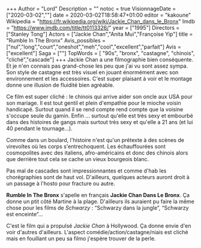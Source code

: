 +++
Author = "Lord"
Description = ""
notoc = true
VisionnageDate = ["2020-03-02",""]
date = 2020-03-02T18:58:47+01:00
editor = "kakoune"
Wikipedia = "https://fr.wikipedia.org/wiki/Jackie_Chan_dans_le_Bronx"
Imdb = "https://www.imdb.com/title/tt0113326/"
year = ["1995"]
Directors = ["Stanley Tong"]
Actors = ["Jackie Chan","Anita Mui","Françoise Yip"]
title = "Rumble In The Bronx"
Avis_possibles = ["nul","long","court","oneshot","meh","cool","excellent","parfait"]
Avis = ["excellent"] 
Saga = [""]
TopWords = [  "90s", "bronx", "castagne", "chinois", "cliché","cascade"]
+++
Jackie Chan a une filmographie bien conséquente.
Et je n'en connais pas grand-chose les peu que j'ai vu sont assez sympa.
Son style de castagne est très visuel en jouant énormément avec son environnement et les accessoires.
C'est super plaisant à voir et le montage donne une illusion de fluidité bien agréable.

Ce film est super cliché : le chinois qui arrive aider son oncle aux USA pour son mariage.
Il est tout gentil et plein d'empathie pour le mioche voisin handicapé.
Surtout quand il se rend compte rend compte que la voisine s'occupe seule du gamin.
Enfin … surtout qu'elle est très sexy et embourbé dans des histoires de gangs mais surtout très sexy et qu'elle a 21 ans (et lui 40 pendant le tournage…).

Comme dans un boulard, l'histoire n'est qu'un prétexte à des scènes de virevoltes où les corps s'entrechoquent.
Les échauffourées sont cosmopolites avec des italiens, afro-américains et donc des chinois alors que derrière tout cela se cache un vieux bourgeois blanc.

Pas mal de cascades sont impressionnantes et comme d'hab les chorégraphies sont de haut vol.
D'ailleurs, quelques acteurs auront droit à un passage à l'hosto pour fracture ou autre.

**Rumble In The Bronx** s'apelle en français **Jackie Chan Dans Le Bronx**.
Ça donne un ptit côté Martine à la plage.
D'ailleurs ils auraient pu faire la même chose pour les films de *Schwarzy* : “Schwarzy dans la jungle”, “Schwarzy est enceinte”…

C'est le film qui a propulsé *Jackie Chan* à Hollywood.
Ça donne envie d'en voir d'autres d'ailleurs.
L'aspect comédie/action/castagne/niais est cliché mais en fouillant un peu sa filmo j'espère trouver de la perle.
